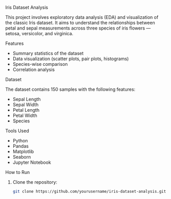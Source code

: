  Iris Dataset Analysis

This project involves exploratory data analysis (EDA) and visualization of the classic Iris dataset. 
It aims to understand the relationships between petal and sepal measurements across three species of iris flowers — setosa, versicolor, and virginica.

 Features

- Summary statistics of the dataset
- Data visualization (scatter plots, pair plots, histograms)
- Species-wise comparison
- Correlation analysis

 Dataset

The dataset contains 150 samples with the following features:
- Sepal Length
- Sepal Width
- Petal Length
- Petal Width
- Species

Tools Used

- Python
- Pandas
- Matplotlib
- Seaborn
- Jupyter Notebook

 How to Run

1. Clone the repository:
   ```bash
   git clone https://github.com/yourusername/iris-dataset-analysis.git
